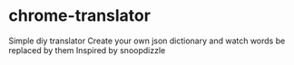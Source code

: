 # chrome-translator
Simple diy translator
Create your own json dictionary and watch words be replaced by them
Inspired by snoopdizzle
